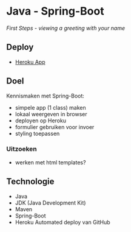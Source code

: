 # Java - Spring-Boot
*First Steps - viewing a greeting with your name* 

## Deploy

- [Heroku App](https://spring-boot-demo-b049d8d59c8a.herokuapp.com/)

## Doel

Kennismaken met Spring-Boot: 
- simpele app (1 class) maken
- lokaal weergeven in browser
- deployen op Heroku
- formulier gebruiken voor invoer
- styling toepassen

### Uitzoeken
- werken met html templates?

## Technologie

- Java
- JDK (Java Development Kit)
- Maven
- Spring-Boot
- Heroku Automated deploy van GitHub
